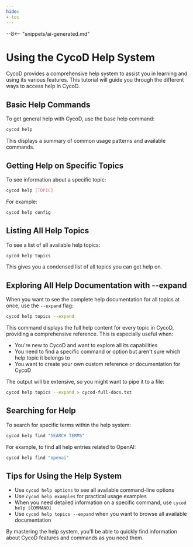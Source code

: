 ```yaml
---
hide:
- toc
---
```


--8<-- "snippets/ai-generated.md"

# Using the CycoD Help System

CycoD provides a comprehensive help system to assist you in learning and using its various features. This tutorial will guide you through the different ways to access help in CycoD.

## Basic Help Commands

To get general help with CycoD, use the base help command:

```bash
cycod help
```

This displays a summary of common usage patterns and available commands.

## Getting Help on Specific Topics

To see information about a specific topic:

```bash
cycod help [TOPIC]
```

For example:

```bash
cycod help config
```

## Listing All Help Topics

To see a list of all available help topics:

```bash
cycod help topics
```

This gives you a condensed list of all topics you can get help on.

## Exploring All Help Documentation with --expand

When you want to see the complete help documentation for all topics at once, use the `--expand` flag:

```bash
cycod help topics --expand
```

This command displays the full help content for every topic in CycoD, providing a comprehensive reference. This is especially useful when:

- You're new to CycoD and want to explore all its capabilities
- You need to find a specific command or option but aren't sure which help topic it belongs to
- You want to create your own custom reference or documentation for CycoD

The output will be extensive, so you might want to pipe it to a file:

```bash
cycod help topics --expand > cycod-full-docs.txt
```

## Searching for Help

To search for specific terms within the help system:

```bash
cycod help find "SEARCH TERMS"
```

For example, to find all help entries related to OpenAI:

```bash
cycod help find "openai"
```

## Tips for Using the Help System

- Use `cycod help options` to see all available command-line options
- Use `cycod help examples` for practical usage examples
- When you need detailed information on a specific command, use `cycod help [COMMAND]`
- Use `cycod help topics --expand` when you want to browse all available documentation

By mastering the help system, you'll be able to quickly find information about CycoD features and commands as you need them.
